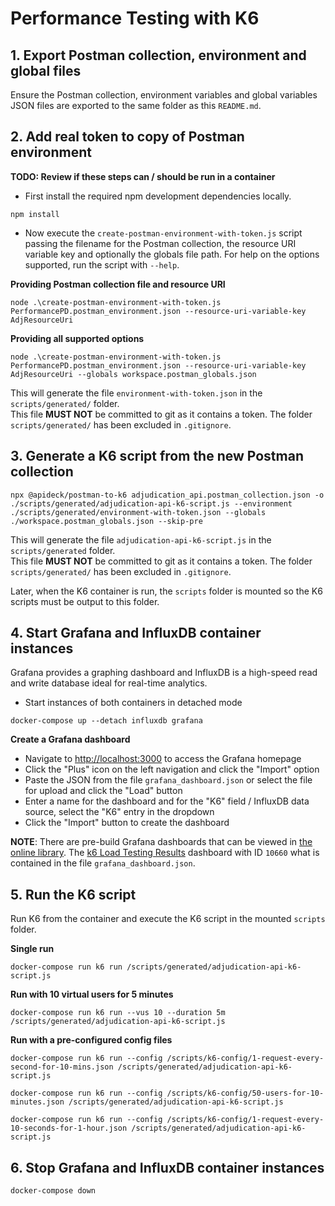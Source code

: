 # Performance Testing with K6

## 1. Export Postman collection, environment and global files
Ensure the Postman collection, environment variables and global variables JSON files are exported to the same folder as this `README.md`.

## 2. Add real token to copy of Postman environment
**TODO: Review if these steps can / should be run in a container**
 - First install the required npm development dependencies locally.
```
npm install
```

- Now execute the `create-postman-environment-with-token.js` script passing the filename for the Postman collection, the resource URI variable key and optionally the globals file path.
For help on the options supported, run the script with `--help`.

**Providing Postman collection file and resource URI**
```
node .\create-postman-environment-with-token.js PerformancePD.postman_environment.json --resource-uri-variable-key AdjResourceUri
```
**Providing all supported options**
```
node .\create-postman-environment-with-token.js PerformancePD.postman_environment.json --resource-uri-variable-key AdjResourceUri --globals workspace.postman_globals.json
```

This will generate the file `environment-with-token.json` in the `scripts/generated/` folder.  
This file **MUST NOT** be committed to git as it contains a token. The folder `scripts/generated/` has been excluded in `.gitignore`.

## 3. Generate a K6 script from the new Postman collection
```
npx @apideck/postman-to-k6 adjudication_api.postman_collection.json -o ./scripts/generated/adjudication-api-k6-script.js --environment ./scripts/generated/environment-with-token.json --globals ./workspace.postman_globals.json --skip-pre 
```

This will generate the file `adjudication-api-k6-script.js` in the `scripts/generated` folder.  
This file **MUST NOT** be committed to git as it contains a token. The folder `scripts/generated/` has been excluded in `.gitignore`.

Later, when the K6 container is run, the `scripts` folder is mounted so the K6 scripts must be output to this folder.


## 4. Start Grafana and InfluxDB container instances
Grafana provides a graphing dashboard and InfluxDB is a high-speed read and write database ideal for real-time analytics. 

 - Start instances of both containers in detached mode
```
docker-compose up --detach influxdb grafana
```

**Create a Grafana dashboard**
 - Navigate to [http://localhost:3000](http://localhost:3000) to access the Grafana homepage
 - Click the "Plus" icon on the left navigation and click the "Import" option
 - Paste the JSON from the file `grafana_dashboard.json` or select the file for upload and click the "Load" button
 - Enter a name for the dashboard and for the "K6" field / InfluxDB data source, select the "K6" entry in the dropdown
 - Click the "Import" button to create the dashboard

**NOTE**: There are pre-build Grafana dashboards that can be viewed in [the online library](https://grafana.com/grafana/dashboards/).
The [k6 Load Testing Results](https://grafana.com/grafana/dashboards/10660-k6-load-testing-results/) dashboard with ID `10660` what is contained in the file `grafana_dashboard.json`.

## 5. Run the K6 script
Run K6 from the container and execute the K6 script in the mounted `scripts` folder.

**Single run**
```
docker-compose run k6 run /scripts/generated/adjudication-api-k6-script.js
```

**Run with 10 virtual users for 5 minutes**
```
docker-compose run k6 run --vus 10 --duration 5m /scripts/generated/adjudication-api-k6-script.js
```

**Run with a pre-configured config files**
```
docker-compose run k6 run --config /scripts/k6-config/1-request-every-second-for-10-mins.json /scripts/generated/adjudication-api-k6-script.js
```
```
docker-compose run k6 run --config /scripts/k6-config/50-users-for-10-minutes.json /scripts/generated/adjudication-api-k6-script.js
```
```
docker-compose run k6 run --config /scripts/k6-config/1-request-every-10-seconds-for-1-hour.json /scripts/generated/adjudication-api-k6-script.js
```

## 6. Stop Grafana and InfluxDB container instances
```
docker-compose down
```
